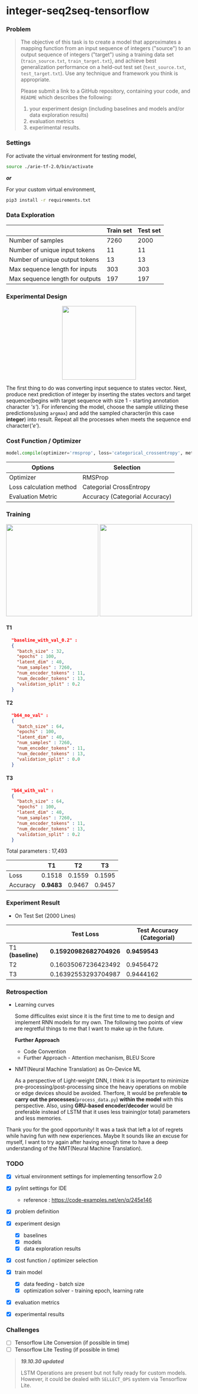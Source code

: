 # integer-seq2seq-tensorflow

### Problem

> The objective of this task is to create a model that approximates a mapping function from an input sequence of integers ("source") to an output sequence of integers ("target") using a training data set (`train_source.txt`, `train_target.txt`), and achieve best generalization performance on a held-out test set (`test_source.txt`, `test_target.txt`). Use any technique and framework you think is appropriate.
>
> Please submit a link to a GitHub repository, containing your code, and `README` which describes the following:
>
> 1. your experiment design (including baselines and models and/or data exploration results)
> 2. evaluation metrics
> 3. experimental results.



### Settings

For activate the virtual environment for testing model,

```bash
source ./arie-tf-2.0/bin/activate
```

***or***

For your custom virtual environment,

```bash
pip3 install -r requirements.txt
```



### Data Exploration

|                                 | Train set | Test set |
| ------------------------------- | --------- | -------- |
| Number of samples               | 7260      | 2000     |
| Number of unique input tokens   | 11        | 11       |
| Number of unique output tokens  | 13        | 13       |
| Max sequence length for inputs  | 303       | 303      |
| Max sequence length for outputs | 197       | 197      |



### Experimental Design

<p align="center">
  		<img src ="./images/0_experiment_design.png?raw=true" height="200px"/>
</p>

  The first thing to do was converting input sequence to states vector. Next, produce next prediction of integer by inserting the states vectors and target sequence(begins with target sequence with size 1 - starting annotation character *'s'*). For inferencing the model, choose the sample utilizing these predictions(using `argmax`) and add the sampled character(in this case **integer**) into result. Repeat all the processes when meets the sequence end character(*'e'*).




### Cost Function / Optimizer

```python
model.compile(optimizer='rmsprop', loss='categorical_crossentropy', metrics=['accuracy'])
```

| Options                 | Selection                      |
| ----------------------- | ------------------------------ |
| Optimizer               | RMSProp                        |
| Loss calculation method | Categorial CrossEntropy        |
| Evaluation Metric       | Accuracy (Categorial Accuracy) |



### Training
<p align="center">
      <img src ="./images/2_training_acc.png?raw=true" height="250px"/>
  		<img src ="./images/3_training_loss.png?raw=true" height="250px"/>
</p>

#### T1

```json
  "baseline_with_val_0.2" :
  {
    "batch_size" : 32,
    "epochs" : 100,
    "latent_dim" : 40,
    "num_samples" : 7260,
    "num_encoder_tokens" : 11,
    "num_decoder_tokens" : 13,
    "validation_split" : 0.2
  }
```
#### T2

```json
  "b64_no_val" :
  {
    "batch_size" : 64,
    "epochs" : 100,
    "latent_dim" : 40,
    "num_samples" : 7260,
    "num_encoder_tokens" : 11,
    "num_decoder_tokens" : 13,
    "validation_split" : 0.0
  }
```
#### T3

```json
  "b64_with_val" :
  {
    "batch_size" : 64,
    "epochs" : 100,
    "latent_dim" : 40,
    "num_samples" : 7260,
    "num_encoder_tokens" : 11,
    "num_decoder_tokens" : 13,
    "validation_split" : 0.2
  }
```
Total parameters : 17,493

|          | T1         | T2     | T3     |
| -------- | ---------- | ------ | ------ |
| Loss     | 0.1518     | 0.1559 | 0.1595 |
| Accuracy | **0.9483** | 0.9467 | 0.9457 |



### Experiment Result

- On Test Set (2000 Lines)

|                   | Test Loss               | Test Accuracy (Categorial) |
| ----------------- | ----------------------- | -------------------------- |
| T1 **(baseline)** | **0.15920982682704926** | **0.9459543**              |
| T2                | 0.16035067236423492     | 0.9456472                  |
| T3                | 0.16392553293704987     | 0.9444162                  |



### Retrospection

- Learning curves

    Some difficulites exist since it is the first time to me to design and implement RNN models for my own. The following two points of view are regretful things to me that I want to make up in the future.

  **Further Approach**

    - Code Convention
    - Further Approach - Attention mechanism, BLEU Score

- NMT(Neural Machine Translation) as On-Device ML

    As a perspective of Light-weight DNN, I think it is important to minimize pre-processing/post-processing  since the heavy operations on mobile or edge devices should be avoided. Therfore, It would be preferable **to carry out the processes**(`process_data.py`) **within the model** with this perspective. Also, using **GRU-based encoder/decoder** would be preferable instead of LSTM that it uses less training(or total) parameters and less memories.

Thank you for the good opportunity! It was a task that left a lot of regrets while having fun with new experiences. Maybe It sounds like an excuse for myself, I want to try again after having enough time to have a deep understanding of the NMT(Neural Machine Translation).



### TODO 

- [x] virtual environment settings for implementing tensorflow 2.0
- [x] pylint settings for IDE
  - reference : https://code-examples.net/en/q/245e146
- [x] problem definition 
- [x] experiment design
  - [x] baselines
  - [x] models
  - [x] data exploration results
- [x] cost function / optimizer selection
- [x] train model
	- [x] data feeding - batch size
	- [x] optimization solver - training epoch, learning rate
- [x] evaluation metrics
- [x] experimental results



### Challenges

- [ ] Tensorflow Lite Conversion (if possible in time)
- [ ] Tensorflow Lite Testing (if possible in time)

> ***19.10.30 updated***
>
> LSTM Operations are present but not fully ready for custom models. However, it could be dealed with `SELLECT_OPS` system via Tensorflow Lite.